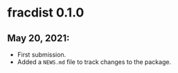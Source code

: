 # fracdist 0.1.0

## May 20, 2021: 
* First submission.
* Added a `NEWS.md` file to track changes to the package.
